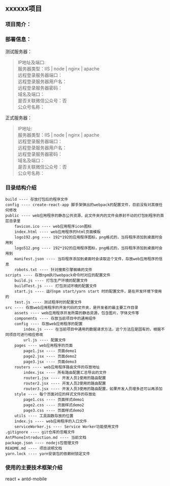[comment]:author:lxy  
[comment]:date:2020/04/09

## xxxxxx项目

### 项目简介：

### 部署信息：

测试服务器：
> IP地址及端口:   
> 服务器类型：IIS | node | nginx | apache  
> 远程登录服务器端口：  
> 远程登录服务器用户名：  
> 远程登录服务器密码：  
> 域名及端口：  
> 是否关联微信公众号：否  
> 公众号名称：

正式服务器：
> IP地址:   
> 服务器类型：IIS | node | nginx | apache  
> 远程登录服务器端口：  
> 远程登录服务器用户名：  
> 远程登录服务器密码：  
> 域名及端口：  
> 是否关联微信公众号：否  
> 公众号名称：

### 目录结构介绍
```
build ---- 存放打包后的程序文件
config ---- create-react-app 脚手架弹出的webpack的配置文件，目前没有对其做任何修改
public ---- web应用程序的静态公共资源，此文件夹内的文件会原封不动的打包到程序的首层目录里
    favicon.ico ---- web应用程序icon图标
    index.html ---- web应用程序的html页面模板
    logo192.png ---- 192*192的应用程序图标，png格式的，当将程序添加到桌面时会用到
    logo512.png ---- 192*192的应用程序图标，png格式的，当将程序添加到桌面时会用到
    manifest.json ---- 当将程序添加到桌面时会读取这个文件，存放web应用程序的信息
    robots.txt ---- 针对搜索引擎蜘蛛的文件
scripts ---- 存放npm执行webpack命令时对应的配置文件
    build.js ---- 打包生产环境的配置文件
    buildTest.js ---- 打包测试环境的配置文件
    start.js ---- 运行npm start/yarn start 时的配置文件，是在开发环境下使用的
    test.js ---- 测试程序时的配置文件
src ---- 存放web应用程序的开发代码的文件夹，是开发者的最主要工作目录
    assets ---- web应用程序开发所需的静态资源，包含图片，字体文件等
    components ---- 存放当前项目中的通用组件
    config ---- 存放web应用程序的配置
        index.js ---- 在当前项目中通用的数据请求方法，这个方法应是固有的，根据不同项目可进行相应修改
        url.js ---- 配置文件
    pages ---- web应用程序的页面
        page1.jsx ---- 页面demo1
        page2.jsx ---- 页面demo2
        page3.jsx ---- 页面demo3
    routers ---- web应用程序路由文件的存放地址
        index.jsx ---- 所有路由配置汇总导出的文件
        router1.jsx ---- 开发人员1使用的路由配置
        router2.jsx ---- 开发人员2使用的路由配置
        router3.jsx ---- 开发人员3使用的路由配置，如果开发人员增多还可以再添加
    style ---- 每个页面对应的样式文件的存放处
        page1.css ---- 页面样式demo1
        page2.css ---- 页面样式demo2
        page3.css ---- 页面样式demo3
    utils ---- 工具函数存放的位置
    index.js ---- web应用程序的入口文件
    serviceWorker.js ---- Service Worker功能使用文件
.gitignore ---- git仓库的忽略文件
AntPhoneIntroduction.md ---- 当前文档
package.json ---- nodejs包管理文件
README.md ---- 项目说明文档
yarn.lock ---- yarn安装包的依赖树锁定文件
```

### 使用的主要技术框架介绍
react + antd-mobile